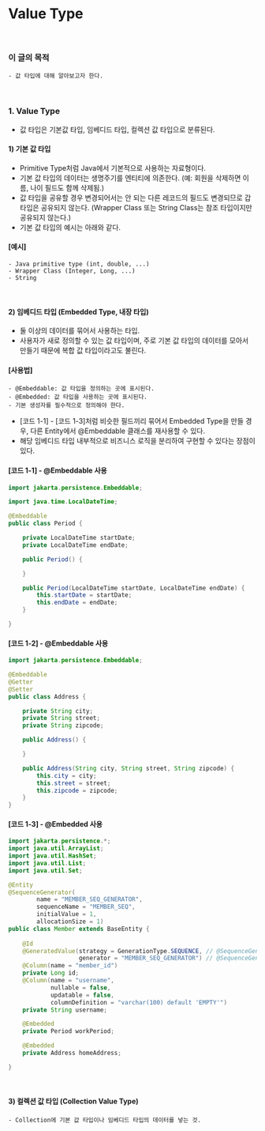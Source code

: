 # Value Type
<br/>

### 이 글의 목적
    - 값 타입에 대해 알아보고자 한다.
<br/>

### 1. Value Type
- 값 타입은 기본값 타입, 임베디드 타입, 컬렉션 값 타입으로 분류된다.
#### 1) 기본 값 타입
- Primitive Type처럼 Java에서 기본적으로 사용하는 자료형이다.
- 기본 값 타입의 데이터는 생명주기를 엔티티에 의존한다. (예: 회원을 삭제하면 이름, 나이 필드도 함께 삭제됨.)
- 값 타입을 공유할 경우 변경되어서는 안 되는 다른 레코드의 필드도 변경되므로 갑 타입은 공유되지 않는다.
      (Wrapper Class 또는 String Class는 참조 타입이지만 공유되지 않는다.)
- 기본 값 타입의 예시는 아래와 같다.
#### [예시]
```plaintext
- Java primitive type (int, double, ...)
- Wrapper Class (Integer, Long, ...)
- String
```
<br/>

#### 2) 임베디드 타입 (Embedded Type, 내장 타입)
- 둘 이상의 데이터를 묶어서 사용하는 타입.
- 사용자가 새로 정의할 수 있는 값 타입이며, 주로 기본 값 타입의 데이터를 모아서 만들기 때문에 복합 값 타입이라고도 불린다.
#### [사용법]
```plaintext
- @Embeddable: 값 타입을 정의하는 곳에 표시된다.
- @Embedded: 값 타입을 사용하는 곳에 표시된다.
- 기본 생성자를 필수적으로 정의해야 한다.
```
- [코드 1-1] - [코드 1-3]처럼 비슷한 필드끼리 묶어서 Embedded Type을 만들 경우, 다른 Entity에서 @Embeddable 클래스를 재사용할 수 있다.
- 해당 임베디드 타입 내부적으로 비즈니스 로직을 분리하여 구현할 수 있다는 장점이 있다.
#### [코드 1-1] - @Embeddable 사용
```java
import jakarta.persistence.Embeddable;

import java.time.LocalDateTime;

@Embeddable
public class Period {

    private LocalDateTime startDate;
    private LocalDateTime endDate;

    public Period() {

    }

    public Period(LocalDateTime startDate, LocalDateTime endDate) {
        this.startDate = startDate;
        this.endDate = endDate;
    }

}
```
#### [코드 1-2] - @Embeddable 사용
```java
import jakarta.persistence.Embeddable;

@Embeddable
@Getter
@Setter
public class Address {

    private String city;
    private String street;
    private String zipcode;

    public Address() {

    }

    public Address(String city, String street, String zipcode) {
        this.city = city;
        this.street = street;
        this.zipcode = zipcode;
    }
}
```
#### [코드 1-3] - @Embedded 사용
```java
import jakarta.persistence.*;
import java.util.ArrayList;
import java.util.HashSet;
import java.util.List;
import java.util.Set;

@Entity
@SequenceGenerator(
        name = "MEMBER_SEQ_GENERATOR",
        sequenceName = "MEMBER_SEQ",    
        initialValue = 1,               
        allocationSize = 1)             
public class Member extends BaseEntity {
    
    @Id
    @GeneratedValue(strategy = GenerationType.SEQUENCE, // @SequenceGenerator를 통해 설정
                    generator = "MEMBER_SEQ_GENERATOR") // @SequenceGenerator의 name 속성 값
    @Column(name = "member_id")
    private Long id;
    @Column(name = "username",
            nullable = false,
            updatable = false,
            columnDefinition = "varchar(100) default 'EMPTY'")
    private String username;

    @Embedded
    private Period workPeriod;

    @Embedded
    private Address homeAddress;

}
```
<br/>

#### 3) 컬렉션 값 타입 (Collection Value Type)
```plaintext
- Collection에 기본 값 타입이나 임베디드 타입의 데이터를 넣는 것.
```


